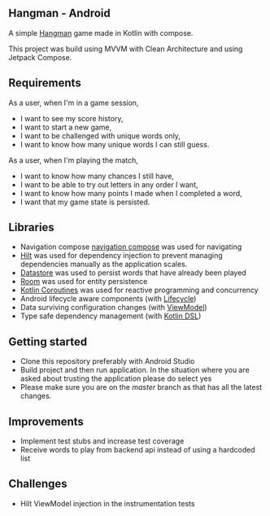 ## Hangman - Android
A simple [Hangman](https://en.wikipedia.org/wiki/Hangman_(game)) game made in Kotlin with compose.

This project was build using MVVM with Clean Architecture and using Jetpack Compose.

## Requirements
As a user, when I'm in a game session,
- I want to see my score history,
- I want to start a new game, 
- I want to be challenged with unique words only, 
- I want to know how many unique words I can still guess. 

As a user, when I'm playing the match,
- I want to know how many chances I still have,
- I want to be able to try out letters in any order I want,
- I want to know how many points I made when I completed a word,
- I want that my game state is persisted.


## Libraries
- Navigation compose [navigation compose](https://developer.android.com/jetpack/compose/navigation) was used for navigating
- [Hilt](https://developer.android.com/jetpack/compose/libraries#hilt) was used for dependency injection to prevent managing dependencies manually as the application scales.
- [Datastore](https://developer.android.com/topic/libraries/architecture/datastore) was used to persist words that have already been played
- [Room](https://developer.android.com/jetpack/androidx/releases/room) was used for entity persistence
- [Kotlin Coroutines](https://kotlinlang.org/docs/coroutines-basics.html#your-first-coroutine) was used for reactive programming and concurrency
- Android lifecycle aware components (with [Lifecycle](https://developer.android.com/jetpack/androidx/releases/lifecycle))
- Data surviving configuration changes (with [ViewModel](https://developer.android.com/topic/libraries/architecture/viewmodel))
- Type safe dependency management (with [Kotlin DSL](https://kotlinlang.org/docs/type-safe-builders.html))

## Getting started
- Clone this repository preferably with Android Studio 
- Build project and then run application. In the situation where you are asked about trusting the application please do select yes 
- Please make sure you are on the *master* branch as that has all the latest changes.


## Improvements
- Implement test stubs and increase test coverage
- Receive words to play from backend api instead of using a hardcoded list


## Challenges
- Hilt ViewModel injection in the instrumentation tests
